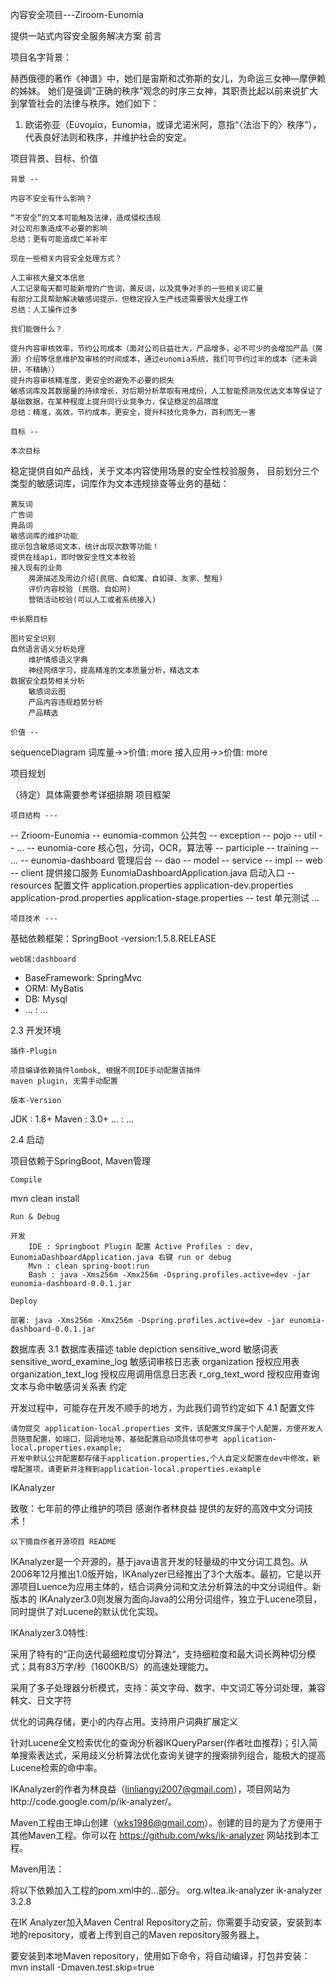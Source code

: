 内容安全项目---Ziroom-Eunomia

提供一站式内容安全服务解决方案
前言

项目名字背景：

赫西俄德的著作《神谱》中，她们是宙斯和忒弥斯的女儿，为命运三女神—摩伊赖的姊妹。
她们是强调“正确的秩序”观念的时序三女神，其职责比起以前来说扩大到掌管社会的法律与秩序。她们如下：

1. 欧诺弥亚（Εὐνομία，Eunomia，或译尤诺米阿，意指“〈法治下的〉秩序”），代表良好法则和秩序，并维护社会的安定。

项目背景、目标、价值

    背景 --

    内容不安全有什么影响？

    “不安全”的文本可能触及法律，造成侵权违规
    对公司形象造成不必要的影响
    总结：更有可能造成亡羊补牢

    现在一些相关内容安全处理方式？

    人工审核大量文本信息
    人工记录每天都可能新增的广告词，黄反词，以及竞争对手的一些相关词汇量
    有部分工具帮助解决敏感词提示，但稳定投入生产线还需要很大处理工作
    总结：人工操作过多

    我们能做什么？

    提升内容审核效率，节约公司成本（面对公司日益壮大，产品增多，必不可少的会增加产品（房源）介绍等信息维护及审核的时间成本，通过eunomia系统，我们可节约过半的成本（还未调研，不精确））
    提升内容审核精准度，更安全的避免不必要的损失
    敏感词库及其数据量的持续增长，对后期分析萃取有用成份，人工智能预测及优选文本等保证了基础数据，在某种程度上提升同行业竞争力，保证稳定的品牌度
    总结：精准，高效，节约成本，更安全，提升科技化竞争力，百利而无一害

    目标 --

    本次目标

稳定提供自如产品线，关于文本内容使用场景的安全性校验服务， 目前划分三个类型的敏感词库，词库作为文本违规排查等业务的基础：

    黄反词
    广告词
    竟品词
    敏感词库的维护功能
    提示包含敏感词文本，统计出现次数等功能！
    提供在线api，即时做安全性文本校验
    接入现有的业务
        房源描述及周边介绍(民宿、自如寓、自如驿、友家、整租)
        评价内容校验 (民宿、自如网)
        营销活动校验(可以人工或者系统接入)

    中长期目标

    图片安全识别
    自然语言语义分析处理
        维护情感语义字典
        神经网络学习，提高精准的文本质量分析，精选文本
    数据安全趋势相关分析
        敏感词云图
        产品内容违规趋势分析
        产品精选

    价值 --

sequenceDiagram
词库量->>价值: more
接入应用->>价值: more

项目规划

（待定）具体需要参考详细排期
项目框架

    项目结构 ---

-- Zrioom-Eunomia
    --  eunomia-common      公共包
            --  exception
            --  pojo
            --  util
            --  ...
    --  eunomia-core      核心包，分词，OCR，算法等
            --  participle
            --  training
            --  ...
    --  eunomia-dashboard       管理后台
            --  dao
            --  model
            --  service
                --  impl
            --  web
                -- client       提供接口服务
            EunomiaDashboardApplication.java        启动入口
        --  resources       配置文件
            application.properties
            application-dev.properties
            application-prod.properties
            application-stage.properties
        --  test        单元测试
            ...

    项目技术 ---

基础依赖框架：SpringBoot -version:1.5.8.RELEASE

    web端:dashboard

- BaseFramework: SpringMvc
- ORM:  MyBatis
- DB:   Mysql
- ... : ...

2.3 开发环境

    插件-Plugin

    项目编译依赖插件lombok, 根据不同IDE手动配置该插件
    maven plugin, 无需手动配置

    版本-Version

JDK : 1.8+
Maven : 3.0+
... : ...

2.4 启动

项目依赖于SpringBoot, Maven管理

    Compile

mvn clean install

    Run & Debug

    开发
        IDE : Springboot Plugin 配置 Active Profiles : dev, EunomiaDashboardApplication.java 右键 run or debug
        Mvn : clean spring-boot:run
        Bash : java -Xms256m -Xmx256m -Dspring.profiles.active=dev -jar eunomia-dashboard-0.0.1.jar

    Deploy

    部署: java -Xms256m -Xmx256m -Dspring.profiles.active=dev -jar eunomia-dashboard-0.0.1.jar

数据库表
3.1 数据库表描述
table 	depiction
sensitive_word 	敏感词表
sensitive_word_examine_log 	敏感词审核日志表
organization 	授权应用表
organization_text_log 	授权应用调用信息日志表
r_org_text_word 	授权应用查询文本与命中敏感词关系表
约定

开发过程中，可能存在开发不顺手的地方，为此我们调节约定如下
4.1 配置文件

    请勿提交 application-local.properties 文件，该配置文件属于个人配置，方便开发人员随意配置，如端口，回调地址等，基础配置启动项具体可参考 application-local.properties.example;
    开发中默认公共配置都存储于application.properties,个人自定义配置在dev中修改，新增配置项，请更新并注释到application-local.properties.example

IKAnalyzer

致敬：七年前的停止维护的项目 感谢作者林良益 提供的友好的高效中文分词技术！

    以下摘自作者开源项目 README 

IKAnalyzer是一个开源的，基于java语言开发的轻量级的中文分词工具包。从2006年12月推出1.0版开始，IKAnalyzer已经推出了3个大版本。最初，它是以开源项目Luence为应用主体的，结合词典分词和文法分析算法的中文分词组件。新版本的 IKAnalyzer3.0则发展为面向Java的公用分词组件，独立于Lucene项目，同时提供了对Lucene的默认优化实现。

IKAnalyzer3.0特性:

采用了特有的“正向迭代最细粒度切分算法“，支持细粒度和最大词长两种切分模式；具有83万字/秒（1600KB/S）的高速处理能力。

采用了多子处理器分析模式，支持：英文字母、数字、中文词汇等分词处理，兼容韩文、日文字符

优化的词典存储，更小的内存占用。支持用户词典扩展定义

针对Lucene全文检索优化的查询分析器IKQueryParser(作者吐血推荐)；引入简单搜索表达式，采用歧义分析算法优化查询关键字的搜索排列组合，能极大的提高Lucene检索的命中率。

IKAnalyzer的作者为林良益（linliangyi2007@gmail.com），项目网站为http://code.google.com/p/ik-analyzer/。

Maven工程由王坤山创建（wks1986@gmail.com）。创建的目的是为了方便用于其他Maven工程。你可以在 https://github.com/wks/ik-analyzer 网站找到本工程。

Maven用法：

将以下依赖加入工程的pom.xml中的...部分。 org.wltea.ik-analyzer ik-analyzer 3.2.8

在IK Analyzer加入Maven Central Repository之前，你需要手动安装，安装到本地的repository，或者上传到自己的Maven repository服务器上。

要安装到本地Maven repository，使用如下命令，将自动编译，打包并安装： mvn install -Dmaven.test.skip=true

